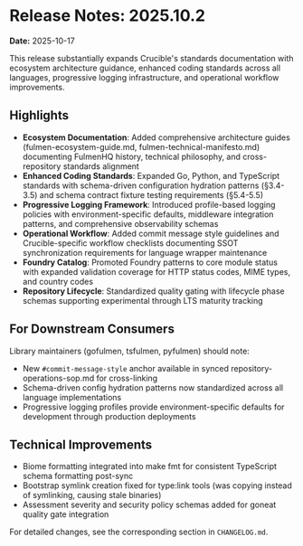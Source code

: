 # Release Notes: 2025.10.2

**Date:** 2025-10-17

This release substantially expands Crucible's standards documentation with ecosystem architecture guidance, enhanced coding standards across all languages, progressive logging infrastructure, and operational workflow improvements.

## Highlights

- **Ecosystem Documentation**: Added comprehensive architecture guides (fulmen-ecosystem-guide.md, fulmen-technical-manifesto.md) documenting FulmenHQ history, technical philosophy, and cross-repository standards alignment
- **Enhanced Coding Standards**: Expanded Go, Python, and TypeScript standards with schema-driven configuration hydration patterns (§3.4-3.5) and schema contract fixture testing requirements (§5.4-5.5)
- **Progressive Logging Framework**: Introduced profile-based logging policies with environment-specific defaults, middleware integration patterns, and comprehensive observability schemas
- **Operational Workflow**: Added commit message style guidelines and Crucible-specific workflow checklists documenting SSOT synchronization requirements for language wrapper maintenance
- **Foundry Catalog**: Promoted Foundry patterns to core module status with expanded validation coverage for HTTP status codes, MIME types, and country codes
- **Repository Lifecycle**: Standardized quality gating with lifecycle phase schemas supporting experimental through LTS maturity tracking

## For Downstream Consumers

Library maintainers (gofulmen, tsfulmen, pyfulmen) should note:

- New `#commit-message-style` anchor available in synced repository-operations-sop.md for cross-linking
- Schema-driven config hydration patterns now standardized across all language implementations
- Progressive logging profiles provide environment-specific defaults for development through production deployments

## Technical Improvements

- Biome formatting integrated into make fmt for consistent TypeScript schema formatting post-sync
- Bootstrap symlink creation fixed for type:link tools (was copying instead of symlinking, causing stale binaries)
- Assessment severity and security policy schemas added for goneat quality gate integration

For detailed changes, see the corresponding section in `CHANGELOG.md`.

